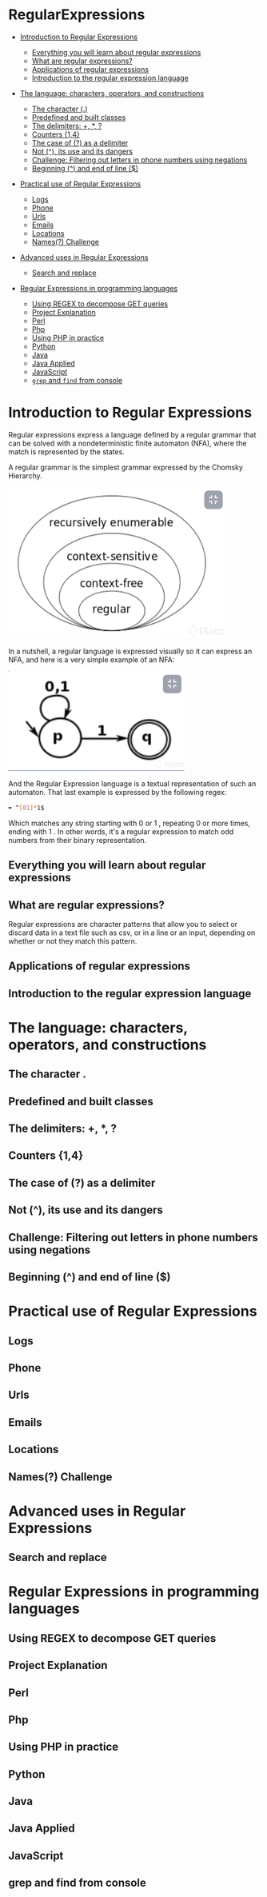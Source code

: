 # RegularExpressions



   * [Introduction to Regular Expressions
](#introduction-to-regular-expressions)
      * [Everything you will learn about regular expressions](#everything-you-will-learn-about-regular-expressions)
      * [What are regular expressions?](#what-are-regular-expressions)
      * [Applications of regular expressions](#applications-of-regular-expressions)
       * [Introduction to the regular expression language](#introduction-to-the-regular-expression-language)      
   * [The language: characters, operators, and constructions
](#the-language-characters-operators-and-constructions
)  
      * [The character (.)](#the-character.) 
      * [Predefined and built classes
](#predefined-and-built-classes) 
      * [The delimiters: +, *, ?
](#the-delimiters)
      * [Counters {1,4}
](#counters)
      * [The case of (?) as a delimiter
](#the-case-of-as-a-delimiter)
      * [Not (^), its use and its dangers
](#not-its-use-and-its-dangers)
      * [Challenge: Filtering out letters in phone numbers using negations
](#challenge-filtering-out-letters-in-phone-numbers-using-negations)
      * [Beginning (^) and end of line ($)
](#beginning-and-end-of-line)


   * [Practical use of Regular Expressions
](#practical-use-of-regular-expressions
)   
      * [Logs
](#logs) 
      * [Phone
](#phone) 
      * [Urls
](#urls) 
      * [Emails
](#emails) 
      * [Locations
](#locations) 
      * [Names(?) Challenge
](#names-challenge) 



   * [Advanced uses in Regular Expressions
](#advanced-uses-in-regular-expressions
)   
      * [Search and replace
](#search-and-replace) 

   * [Regular Expressions in programming languages
](#regular-expressions-in-programming-languages
)   

      * [Using REGEX to decompose GET queries
](#using-REGEX-to-decompose-GET-queries) 
      * [Project Explanation
](#project-explanation) 
      * [Perl
](#perl) 
      * [Php
](#php) 
      * [Using PHP in practice
](#using-PHP-in-practice) 
      * [Python
](#python) 
      * [Java
](#java) 
      * [Java Applied
](#java-applied) 
      * [JavaScript
](#javascript) 
      * [`grep` and `find` from console
](#grep-and-find-from-console) 



Introduction to Regular Expressions
============

Regular expressions express a language defined by a regular grammar that can be solved with a nondeterministic finite automaton (NFA), where the match is represented by the states.

A regular grammar is the simplest grammar expressed by the Chomsky Hierarchy.

![Alt text](/img1.png?raw=true "img1")

In a nutshell, a regular language is expressed visually so it can express an NFA, and here is a very simple example of an NFA:

![Alt text](/img2.png?raw=true "img2")

And the Regular Expression language is a textual representation of such an automaton. That last example is expressed by the following regex:

```bash
➥ ^[01]*1$
```

Which matches any string starting with 0 or 1 , repeating 0 or more times, ending with 1 . In other words, it's a regular expression to match odd numbers from their binary representation.

Everything you will learn about regular expressions
-----------



What are regular expressions?
-----------

Regular expressions are character patterns that allow you to select or discard data in a text file such as csv, or in a line or an input, depending on whether or not they match this pattern.



Applications of regular expressions
-----------

Introduction to the regular expression language
-----------


The language: characters, operators, and constructions
============

The character .
-----------

Predefined and built classes
-----------

The delimiters: +, *, ?
-----------


Counters {1,4}
-----------

The case of (?) as a delimiter
-----------

Not (^), its use and its dangers
-----------

Challenge: Filtering out letters in phone numbers using negations
-----------


Beginning (^) and end of line ($)
-----------

Practical use of Regular Expressions
============


Logs
-----------
Phone
-----------
Urls
-----------
Emails
-----------
Locations
-----------
Names(?) Challenge
-----------



Advanced uses in Regular Expressions
============

Search and replace
-----------



Regular Expressions in programming languages
============

Using REGEX to decompose GET queries
-----------

Project Explanation
-----------


Perl
-----------

Php
-----------

Using PHP in practice
-----------

Python
-----------

Java
-----------

Java Applied
-----------

JavaScript
-----------

grep and find from console
-----------